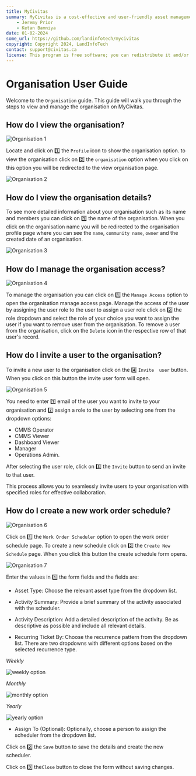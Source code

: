 ```yaml
---
title: MyCivitas
summary: MyCivitas is a cost-effective and user-friendly asset management platform designed specifically for small communities. This comprehensive solution offers an all-inclusive and easy-to-use platform, empowering users to efficiently record and manage their assets within a powerful information system. With MyCivitas, communities can streamline their asset management processes, ensuring a seamless and effective approach to organising and overseeing their valuable resources.
    - Jeremy Prior
    - Ketan Bamniya
date: 01-02-2024
some_url: https://github.com/landinfotech/mycivitas
copyright: Copyright 2024, LandInfoTech
contact: support@civitas.ca
license: This program is free software; you can redistribute it and/or modify it under the terms of the GNU Affero General Public License as published by the Free Software Foundation; either version 3 of the License, or (at your option) any later version.
---
```


# Organisation User Guide

Welcome to the `Organisation` guide. This guide will walk you through the steps to view and manage the organisation on MyCivitas.

## How do I view the organisation?

![Organisation 1](./img/organisation-1.png)

Locate and click on 1️⃣ the `Profile` icon to show the organisation option. to view the organisation click on 2️⃣ the `organisation` option when you click on this option you will be redirected to the view organisation page.

![Organisation 2](./img/organisation-2.png)

## How do I view the organisation details?

To see more detailed information about your organisation such as its name and members you can click on 1️⃣ the name of the organisation. When you click on the organisation name you will be redirected to the organisation profile page where you can see the `name`, `community name`, `owner` and the created date of an organisation.

![Organisation 3](./img/organisation-3.png)

## How do I manage the organisation access?

![Organisation 4](./img/organisation-4.png)

To manage the organisation you can click on 1️⃣ the `Manage Access` option to open the organisation manage access page. Manage the access of the user by assigning the user role to the user to assign a user role click on 2️⃣ the role dropdown and select the role of your choice you want to assign the user if you want to remove user from the organisation. To remove a user from the organisation, click on the `Delete` icon in the respective row of that user's record.

## How do I invite a user to the organisation?

To invite a new user to the organisation click on the 4️⃣ `Invite  user` button. When you click on this button the invite user form will open.

![Organisation 5](./img/organisation-5.png)

You need to enter 1️⃣ email of the user you want to invite to your organisation and 2️⃣ assign a role to the user by selecting one from the dropdown options:

- CMMS Operator
- CMMS Viewer
- Dashboard Viewer
- Manager
- Operations Admin.

After selecting the user role, click on 3️⃣ the `Invite` button to send an invite to that user.

This process allows you to seamlessly invite users to your organisation with specified roles for effective collaboration.

## How do I create a new work order schedule?

![Organisation 6](./img/organisation-6.png)

Click on 1️⃣ the `Work Order Scheduler` option to open the work order schedule page. To create a new schedule click on 2️⃣ the `Create New Schedule` page. When you click this button the create schedule form opens.

![Organisation 7](./img/organisation-7.png)

Enter the values in 1️⃣ the form fields and the fields are:

- Asset Type: Choose the relevant asset type from the dropdown list.

- Activity Summary: Provide a brief summary of the activity associated with the scheduler.

- Activity Description: Add a detailed description of the activity. Be as descriptive as possible and include all relevant details.

- Recurring Ticket By: Choose the recurrence pattern from the dropdown list. There are two dropdowns with different options based on the selected recurrence type.

*Weekly*

![weekly option](../manual/img/profile-16.png)

*Monthly*

![monthly option](../manual/img/profile-17.png)

*Yearly*

![yearly option](../manual/img/profile-18.png)

- Assign To (Optional): Optionally, choose a person to assign the scheduler from the dropdown list.

Click on 2️⃣ the `Save` button to save the details and create the new scheduler.

Click on 3️⃣ the`Close` button to close the form without saving changes.
